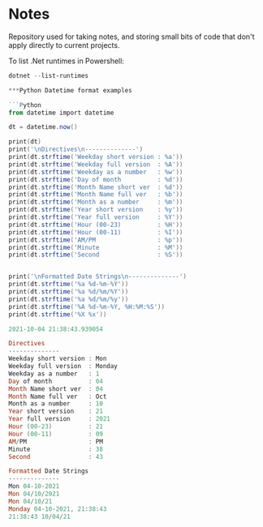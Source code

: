 # Notes
Repository used for taking notes, and storing small bits of code that don't apply directly to current projects. 

To list .Net runtimes in Powershell:  
```powershell
dotnet --list-runtimes

***Python Datetime format examples

```Python
from datetime import datetime

dt = datetime.now()

print(dt)
print('\nDirectives\n--------------')
print(dt.strftime('Weekday short version : %a'))
print(dt.strftime('Weekday full version  : %A'))
print(dt.strftime('Weekday as a number   : %w'))
print(dt.strftime('Day of month          : %d'))
print(dt.strftime('Month Name short ver  : %d'))
print(dt.strftime('Month Name full ver   : %b'))
print(dt.strftime('Month as a number     : %m'))
print(dt.strftime('Year short version    : %y'))
print(dt.strftime('Year full version     : %Y'))
print(dt.strftime('Hour (00-23)          : %H'))
print(dt.strftime('Hour (00-11)          : %I'))
print(dt.strftime('AM/PM                 : %p'))
print(dt.strftime('Minute                : %M'))
print(dt.strftime('Second                : %S'))


print('\nFormatted Date Strings\n--------------')
print(dt.strftime('%a %d-%m-%Y'))
print(dt.strftime('%a %d/%m/%Y'))
print(dt.strftime('%a %d/%m/%y'))
print(dt.strftime('%A %d-%m-%Y, %H:%M:%S'))
print(dt.strftime('%X %x'))

2021-10-04 21:38:43.939054

Directives
--------------
Weekday short version : Mon
Weekday full version  : Monday
Weekday as a number   : 1
Day of month          : 04
Month Name short ver  : 04
Month Name full ver   : Oct
Month as a number     : 10
Year short version    : 21
Year full version     : 2021
Hour (00-23)          : 21
Hour (00-11)          : 09
AM/PM                 : PM
Minute                : 38
Second                : 43

Formatted Date Strings
--------------
Mon 04-10-2021
Mon 04/10/2021
Mon 04/10/21
Monday 04-10-2021, 21:38:43
21:38:43 10/04/21
```
